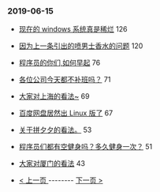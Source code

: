 ### 2019-06-15 
- [现在的 windows 系统真是稀烂](https://www.v2ex.com/t/574122) 126
- [因为上一条引出的喷男士香水的问题](https://www.v2ex.com/t/574156) 120
- [程序员的你们,如何早起](https://www.v2ex.com/t/574076) 76
- [各位公司今天都不补班吗？](https://www.v2ex.com/t/574135) 71
- [大家对上海的看法~](https://www.v2ex.com/t/574126) 69
- [百度网盘居然出 Linux 版了](https://www.v2ex.com/t/574185) 67
- [关于拼夕夕的看法。](https://www.v2ex.com/t/574097) 53
- [程序员们都有空健身吗？多久健身一次？](https://www.v2ex.com/t/574157) 51
- [大家对厦门的看法](https://www.v2ex.com/t/574151) 43 

- [ < 上一页 ](https://github.com/able8/v2ex-hot-record/blob/master/2019-06-14.md) -------- [ 下一页 > ](https://github.com/able8/v2ex-hot-record/blob/master/2019-06-16.md)